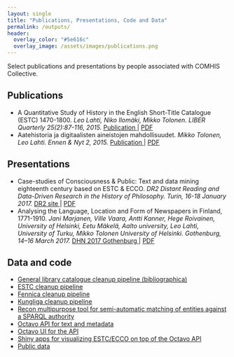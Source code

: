 ```yaml
---
layout: single
title: "Publications, Presentations, Code and Data"
permalink: /outputs/
header:
  overlay_color: "#5e616c"
  overlay_image: /assets/images/publications.png
---
```


Select publications and presentations by people associated with COMHIS Collective.

## Publications

- A Quantitative Study of History in the English Short-Title Catalogue (ESTC) 1470-1800. *Leo Lahti, Niko Ilomäki, Mikko Tolonen. LIBER Quarterly 25(2):87-116, 2015.* [Publication <i class="fa fa-link"></i>](https://www.liberquarterly.eu/articles/10.18352/lq.10112/) \| [PDF <i class="fa fa-file-pdf-o"></i>](/assets/files/10112-21651-1-PB.pdf)
- Aatehistoria ja digitaalisten aineistojen mahdollisuudet. *Mikko Tolonen, Leo Lahti. Ennen & Nyt 2, 2015.* [Publication <i class="fa fa-link"></i>](http://www.ennenjanyt.net/2015/08/aatehistoria-ja-digitaalisten-aineistojen-mahdollisuudet/) \| [PDF <i class="fa fa-file-pdf-o"></i>](/assets/files/aatehistoria-ja-digitaalisten-aineistojen-mahdollisuudet.pdf)

## Presentations

- Case-studies of Consciousness & Public: Text and data mining eighteenth century based on ESTC & ECCO. *DR2 Distant Reading and Data-Driven Research in the History of Philosophy. Turin, 16-18 January 2017.* [DR2 site <i class="fa fa-link"></i>](http://www.filosofia.unito.it/dr2/) \| [PDF <i class="fa fa-file-pdf-o"></i>](/assets/files/presentation_dr2turin2017.pdf)
- Analysing the Language, Location and Form of Newspapers in Finland, 1771-1910. *Jani Marjanen, Ville Vaara, Antti Kanner, Hege Roivainen, University of Helsinki, Eetu Mäkelä, Aalto university, Leo Lahti, University of Turku, Mikko Tolonen University of Helsinki. Gothenburg, 14–16 March 2017.* [DHN 2017 Gothenburg <i class="fa fa-link"></i>](http://dhn2017.eu/) \| [PDF <i class="fa fa-file-pdf-o"></i>](/assets/files/presentation_analysing-language--location-and-form_Gothenburg2017.pdf)

## Data and code

- [General library catalogue cleanup pipeline (bibliographica) <i class="fa fa-link"></i>](https://github.com/rOpenGov/bibliographica)
- [ESTC cleanup pipeline <i class="fa fa-link"></i>](https://github.com/rOpenGov/estc)
- [Fennica cleanup pipeline <i class="fa fa-link"></i>](https://github.com/rOpenGov/fennica)
- [Kungliga cleanup pipeline <i class="fa fa-link"></i>](https://github.com/rOpenGov/kungliga)
- [Recon multipurpose tool for semi-automatic matching of entities against a SPARQL authority](https://github.com/jiemakel/recon)
- [Octavo API for text and metadata <i class="fa fa-link"></i>](https://github.com/jiemakel/octavo)
- [Octavo UI for the API <i class="fa fa-link"></i>](https://github.com/jiemakel/octavo-ui)
- [Shiny apps for visualizing ESTC/ECCO on top of the Octavo API <i class="fa fa-link"></i>](https://github.com/COMHIS/ecco-shinyapps)
- [Public data <i class="fa fa-link"></i>](https://github.com/COMHIS/data-public)
